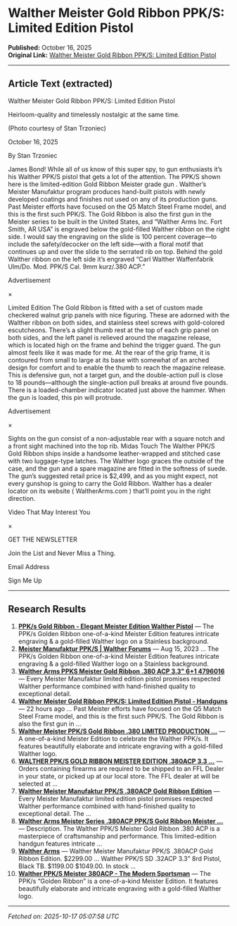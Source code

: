 # Walther Meister Gold Ribbon PPK/S: Limited Edition Pistol

**Published:** October 16, 2025  
**Original Link:** [Walther Meister Gold Ribbon PPK/S: Limited Edition Pistol](https://www.handgunsmag.com/editorial/walther-meister-gold-ribbon-ppks/531069)

---

## Article Text (extracted)

Walther Meister Gold Ribbon PPK/S: Limited Edition Pistol

Heirloom-quality and timelessly nostalgic at the same time.

 (Photo courtesy of Stan Trzoniec)

October 16, 2025

By Stan Trzoniec

James Bond! While all of us know of this super spy, to gun enthusiasts it’s his Walther PPK/S pistol that gets a lot of the attention. The 
PPK/S shown here is the limited-edition Gold Ribbon Meister grade gun
.
Walther’s Meister Manufaktur program produces hand-built pistols with newly developed coatings and finishes not used on any of its production guns. Past Meister efforts have focused on the Q5 Match Steel Frame model, and this is the first such PPK/S.
The Gold Ribbon is also the first gun in the Meister series to be built in the United States, and “Walther Arms Inc. Fort Smith, AR USA” is engraved below the gold-filled Walther ribbon on the right side.
I would say the engraving on the slide is 100 percent coverage—to include the safety/decocker on the left side—with a floral motif that continues up and over the slide to the serrated rib on top. Behind the gold Walther ribbon on the left side it’s engraved “Carl Walther Waffenfabrik Ulm/Do. Mod. PPK/S Cal. 9mm kurz/.380 ACP.”

Advertisement

×

Limited Edition
The Gold Ribbon is fitted with a set of custom made checkered walnut grip panels with nice figuring. These are adorned with the Walther ribbon on both sides, and stainless steel screws with gold-colored escutcheons. There’s a slight thumb rest at the top of each grip panel on both sides, and the left panel is relieved around the magazine release, which is located high on the frame and behind the trigger guard.
The gun almost feels like it was made for me. At the rear of the grip frame, it is contoured from small to large at its base with somewhat of an arched design for comfort and to enable the thumb to reach the magazine release.
This is defensive gun, not a target gun, and the double-action pull is close to 18 pounds—although the single-action pull breaks at around five pounds. There is a loaded-chamber indicator located just above the hammer. When the gun is loaded, this pin will protrude.

Advertisement

×

Sights on the gun consist of a non-adjustable rear with a square notch and a front sight machined into the top rib.
Midas Touch
The Walther PPK/S Gold Ribbon ships inside a handsome leather-wrapped and stitched case with two luggage-type latches. The Walther logo graces the outside of the case, and the gun and a spare magazine are fitted in the softness of suede.
The gun’s suggested retail price is $2,499, and as you might expect, not every gunshop is going to carry the Gold Ribbon. Walther has a dealer locator on its website (
WaltherArms.com
) that’ll point you in the right direction.

Video That May Interest You

×

GET THE NEWSLETTER

 Join the List and Never Miss a Thing.

Email Address

Sign Me Up

---

## Research Results

1. **[PPK/s Gold Ribbon - Elegant Meister Edition Walther Pistol](https://waltherarms.com/meister-manufaktur/gold-ribbon)** — The PPK/s Golden Ribbon one-of-a-kind Meister Edition features intricate engraving & a gold-filled Walther logo on a Stainless background.
2. **[Meister Manufaktur PPK/S | Walther Forums](https://www.waltherforums.com/threads/meister-manufaktur-ppk-s.131504/)** — Aug 15, 2023 ... The PPK/s Golden Ribbon one-of-a-kind Meister Edition features intricate engraving & a gold-filled Walther logo on a Stainless background.
3. **[Walther Arms PPKS Meister Gold Ribbon .380 ACP 3.3" 6+1 4796016](https://www.budsgunshop.com/product_info.php/products_id/411561138/walther+arms+ppk+s+meister+gold+ribbon+.380+acp+3.3+6+1)** — Every Meister Manufaktur limited edition pistol promises respected Walther performance combined with hand-finished quality to exceptional detail.
4. **[Walther Meister Gold Ribbon PPK/S: Limited Edition Pistol - Handguns](https://www.handgunsmag.com/editorial/walther-meister-gold-ribbon-ppks/531069)** — 22 hours ago ... Past Meister efforts have focused on the Q5 Match Steel Frame model, and this is the first such PPK/S. The Gold Ribbon is also the first gun in ...
5. **[Walther Meister PPK/S Gold Ribbon .380 LIMITED PRODUCTION ...](https://www.clayshooterssupply.com/walther-meister-ppk-s-gold-ribbon-380-limited-production/)** — A one-of-a-kind Meister Edition to celebrate the Walther PPK/s. It features beautifully elaborate and intricate engraving with a gold-filled Walther logo.
6. **[WALTHER PPK/S GOLD RIBBON MEISTER EDITION .380ACP 3.3 ...](https://dukessportshop.com/product/walther-ppk-s-gold-ribbon-meister-edition-380acp-3-3/)** — Orders containing firearms are required to be shipped to an FFL Dealer in your state, or picked up at our local store. The FFL dealer at will be selected at ...
7. **[Walther Meister Manufaktur PPK/S .380ACP Gold Ribbon Edition](https://www.riflegear.com/p-22022-walther-meister-manufaktur-ppks-380acp-gold-ribbon-edition.aspx)** — Every Meister Manufaktur limited edition pistol promises respected Walther performance combined with hand-finished quality to exceptional detail. The ...
8. **[Walther Arms Meister Series .380ACP PPK/S Gold Ribbon Meister ...](https://www.eurooptic.com/walther-arms-meister-series-ppq-q5-match-sf-380acp-ppk-s-gold-ribbon-meister-edi)** — Description. The Walther PPK/S Meister Gold Ribbon .380 ACP is a masterpiece of craftsmanship and performance. This limited-edition handgun features intricate ...
9. **[Walther Arms](https://www.riflegear.com/m-227-walther-arms.aspx)** — Walther Meister Manufaktur PPK/S .380ACP Gold Ribbon Edition. $2299.00 ... Walther PPK/S SD .32ACP 3.3" 8rd Pistol, Black TB. $1199.00 $1049.00. In stock ...
10. **[Walther PPK/S Meister 380ACP - The Modern Sportsman](https://themodernsportsman.com/product/walther-ppk-s-meister-380acp/)** — The PPK/s “Golden Ribbon” is a one-of-a-kind Meister Edition. It features beautifully elaborate and intricate engraving with a gold-filled Walther logo.

---

*Fetched on: 2025-10-17 05:07:58 UTC*